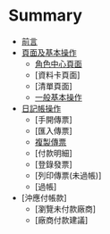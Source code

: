 # Summary

* [前言](README.md)
* [頁面及基本操作](01/PageAndOperating.md) 
   * [角色中心頁面](01/RoleCenterPage.md)
   * [資料卡頁面]
   * [清單頁面]
   * [一般基本操作](01/Operating.md)
* [日記帳操作](02/02.md)
    * [手開傳票]
    * [匯入傳票]
    * [複製傳票](02/02_03.md)
    * [付款明細]
    * [登錄發票]
    * [列印傳票(未過帳)]
    * [過帳]
* [沖應付帳款]
    * [瀏覽未付款廠商]
    * [廠商付款建議]
